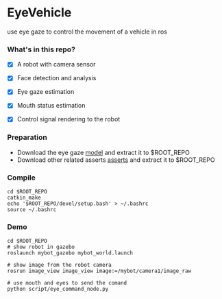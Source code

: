 # EyeVehicle
use eye gaze to control the movement of a vehicle in ros

### What's in this repo?
-[x] A robot with camera sensor
-[x] Face detection and analysis
-[x] Eye gaze estimation
-[x] Mouth status estimation
-[x] Control signal rendering to the robot


### Preparation
- Download the eye gaze [model](https://www.dropbox.com/sh/h23x33stlrhqvqq/AADn4iK7NMIc8bVnOkBpBBMSa?dl=0) and extract it to $ROOT_REPO
- Download other related asserts [asserts](https://www.dropbox.com/sh/pah5vjpvlohslzo/AABFl5nAcgtbosXDb9ZeqplWa?dl=0) and extract it to $ROOT_REPO


### Compile
```
cd $ROOT_REPO
catkin_make
echo '$ROOT_REPO/devel/setup.bash' > ~/.bashrc
source ~/.bashrc
```

### Demo

```
cd $ROOT_REPO
# show robot in gazebo
roslaunch mybot_gazebo mybot_world.launch

# show image from the robot camera
rosrun image_view image_view image:=/mybot/camera1/image_raw

# use mouth and eyes to send the comand
python script/eye_command_node.py
```

